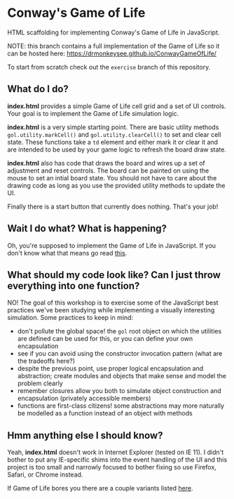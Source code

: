 # Conway's Game of Life

HTML scaffolding for implementing Conway's Game of Life in JavaScript.

NOTE: this branch contains a full implementation of the Game of Life so it can be hosted here: https://drmonkeysee.github.io/ConwayGameOfLife/

To start from scratch check out the `exercise` branch of this repository.

## What do I do?

**index.html** provides a simple Game of Life cell grid and a set of UI controls. Your goal is to implement the Game of Life simulation logic.

**index.html** is a very simple starting point. There are basic utility methods `gol.utility.markCell()` and `gol.utility.clearCell()` to set and clear cell state. These functions take a `td` element and either mark it or clear it and are intended to be used by your game logic to refresh the board draw state.

**index.html** also has code that draws the board and wires up a set of adjustment and reset controls. The board can be painted on using the mouse to set an intial board state. You should not have to care about the drawing code as long as you use the provided utility methods to update the UI.

Finally there is a start button that currently does nothing. That's your job!

## Wait I do what? What is happening?

Oh, you're supposed to implement the Game of Life in JavaScript. If you don't know what that means go read [this](http://en.wikipedia.org/wiki/Conway's_Game_of_Life).

## What should my code look like? Can I just throw everything into one function?

NO! The goal of this workshop is to exercise some of the JavaScript best practices we've been studying while implementing a visually interesting simulation. Some practices to keep in mind:

- don't pollute the global space! the `gol` root object on which the utilities are defined can be used for this, or you can define your own encapsulation
- see if you can avoid using the constructor invocation pattern (what are the tradeoffs here?)
- despite the previous point, use proper logical encapsulation and abstraction; create modules and objects that make sense and model the problem clearly
- remember closures allow you both to simulate object construction and encapsulation (privately accessible members)
- functions are first-class citizens! some abstractions may more naturally be modelled as a function instead of an object with methods

## Hmm anything else I should know?

Yeah, **index.html** doesn't work in Internet Explorer (tested on IE 11). I didn't bother to put any IE-specific shims into the event handling of the UI and this project is too small and narrowly focused to bother fixing so use Firefox, Safari, or Chrome instead.

If Game of Life bores you there are a couple variants listed [here](http://en.wikipedia.org/wiki/Langton's_ant).